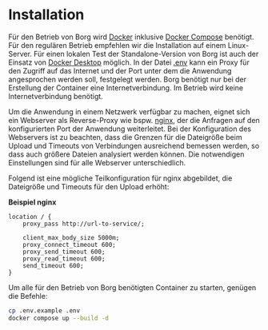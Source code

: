 # Installation

Für den Betrieb von Borg wird [Docker](https://docs.docker.com/) inklusive [Docker Compose](https://docs.docker.com/compose/) benötigt. Für den regulären Betrieb empfehlen wir die Installation auf einem Linux-Server. Für einen lokalen Test der Standalone-Version von Borg ist auch der Einsatz von [Docker Desktop](https://docs.docker.com/desktop/) möglich. In der Datei [.env](.env) kann ein Proxy für den Zugriff auf das Internet und der Port unter dem die Anwendung angesprochen werden soll, festgelegt werden. Borg benötigt nur bei der Erstellung der Container eine Internetverbindung. Im Betrieb wird keine Internetverbindung benötigt.

Um die Anwendung in einem Netzwerk verfügbar zu machen, eignet sich ein Webserver als Reverse-Proxy wie bspw. [nginx](https://www.nginx.com/), der die Anfragen auf den konfigurierten Port der Anwendung weiterleitet. Bei der Konfiguration des Webservers ist zu beachten, dass die Grenzen für die Dateigröße beim Upload und Timeouts von Verbindungen ausreichend bemessen werden, so dass auch größere Dateien analysiert werden können. Die notwendigen Einstellungen sind für alle Webserver unterschiedlich.

Folgend ist eine mögliche Teilkonfiguration für nginx abgebildet, die Dateigröße und Timeouts für den Upload erhöht:

**Beispiel nginx**

```nginx
location / {
    proxy_pass http://url-to-service/;

    client_max_body_size 5000m;
    proxy_connect_timeout 600;
    proxy_send_timeout 600;
    proxy_read_timeout 600;
    send_timeout 600;
}
```

Um alle für den Betrieb von Borg benötigten Container zu starten, genügen die Befehle:

```sh
cp .env.example .env
docker compose up --build -d
```
